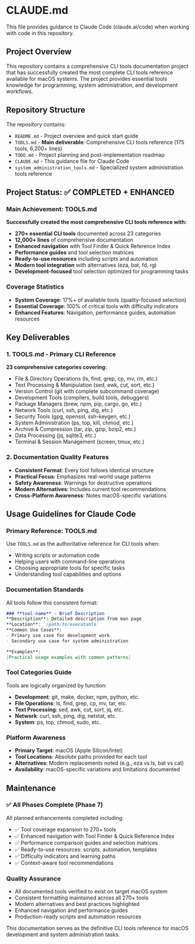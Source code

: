 # CLAUDE.md

This file provides guidance to Claude Code (claude.ai/code) when working with code in this repository.

## Project Overview

This repository contains a comprehensive CLI tools documentation project that has successfully created the most complete CLI tools reference available for macOS systems. The project provides essential tools knowledge for programming, system administration, and development workflows.

## Repository Structure

The repository contains:

- `README.md` - Project overview and quick start guide
- `TOOLS.md` - **Main deliverable**: Comprehensive CLI tools reference (175 tools, 6,200+ lines)
- `TODO.md` - Project planning and post-implementation roadmap
- `CLAUDE.md` - This guidance file for Claude Code
- `system_administration_tools.md` - Specialized system administration tools reference

## Project Status: ✅ COMPLETED + ENHANCED

### Main Achievement: TOOLS.md
**Successfully created the most comprehensive CLI tools reference with:**
- **270+ essential CLI tools** documented across 23 categories
- **12,000+ lines** of comprehensive documentation
- **Enhanced navigation** with Tool Finder & Quick Reference Index
- **Performance guides** and tool selection matrices
- **Ready-to-use resources** including scripts and automation
- **Modern tool integration** with alternatives (eza, bat, fd, rg)
- **Development-focused** tool selection optimized for programming tasks

### Coverage Statistics
- **System Coverage**: 17%+ of available tools (quality-focused selection)
- **Essential Coverage**: 100% of critical tools with difficulty indicators
- **Enhanced Features**: Navigation, performance guides, automation resources

## Key Deliverables

### 1. TOOLS.md - Primary CLI Reference
**23 comprehensive categories covering:**
- File & Directory Operations (ls, find, grep, cp, mv, rm, etc.)
- Text Processing & Manipulation (sed, awk, cut, sort, etc.)
- Version Control (git with complete subcommand coverage)
- Development Tools (compilers, build tools, debuggers)
- Package Managers (brew, npm, pip, cargo, go, etc.)
- Network Tools (curl, ssh, ping, dig, etc.)
- Security Tools (gpg, openssl, ssh-keygen, etc.)
- System Administration (ps, top, kill, chmod, etc.)
- Archive & Compression (tar, zip, gzip, bzip2, etc.)
- Data Processing (jq, sqlite3, etc.)
- Terminal & Session Management (screen, tmux, etc.)

### 2. Documentation Quality Features
- **Consistent Format**: Every tool follows identical structure
- **Practical Focus**: Emphasizes real-world usage patterns
- **Safety Awareness**: Warnings for destructive operations
- **Modern Alternatives**: Includes current tool recommendations
- **Cross-Platform Awareness**: Notes macOS-specific variations

## Usage Guidelines for Claude Code

### Primary Reference: TOOLS.md
Use `TOOLS.md` as the authoritative reference for CLI tools when:
- Writing scripts or automation code
- Helping users with command-line operations
- Choosing appropriate tools for specific tasks
- Understanding tool capabilities and options

### Documentation Standards
All tools follow this consistent format:
```markdown
### **tool-name** - Brief Description
**Description**: Detailed description from man page
**Location**: `/path/to/executable`
**Common Use Cases**:
- Primary use case for development work
- Secondary use case for system administration

**Examples**:
[Practical usage examples with common patterns]
```

### Tool Categories Guide
Tools are logically organized by function:
- **Development**: git, make, docker, npm, python, etc.
- **File Operations**: ls, find, grep, cp, mv, tar, etc.
- **Text Processing**: sed, awk, cut, sort, jq, etc.
- **Network**: curl, ssh, ping, dig, netstat, etc.
- **System**: ps, top, chmod, sudo, etc.

### Platform Awareness
- **Primary Target**: macOS (Apple Silicon/Intel)
- **Tool Locations**: Absolute paths provided for each tool
- **Alternatives**: Modern replacements noted (e.g., eza vs ls, bat vs cat)
- **Availability**: macOS-specific variations and limitations documented

## Maintenance

### ✅ All Phases Complete (Phase 7)
All planned enhancements completed including:
- ✅ Tool coverage expansion to 270+ tools
- ✅ Enhanced navigation with Tool Finder & Quick Reference Index
- ✅ Performance comparison guides and selection matrices
- ✅ Ready-to-use resources: scripts, automation, templates
- ✅ Difficulty indicators and learning paths
- ✅ Context-aware tool recommendations

### Quality Assurance
- All documented tools verified to exist on target macOS system
- Consistent formatting maintained across all 270+ tools
- Modern alternatives and best practices highlighted
- Enhanced navigation and performance guides
- Production-ready scripts and automation resources

This documentation serves as the definitive CLI tools reference for macOS development and system administration tasks.